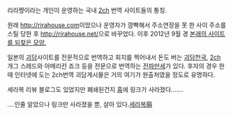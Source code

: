 리라쨩이라는 개인이 운영하는 국내 [2ch](2ch.md) 번역 사이트들의 통칭.

원래 <http://rirahouse.com>이었으나 운영자가 깜빡해서 주소연장을 못 한 사이 주소를 스틸 당한 후
<http://rirahouse.net/>으로 바꾸었다. 이후 2012년 9월 경 [본래의 사이트를 되찾은
모양.](http://newkoman.mireene.com/tt/4190)

일본의 [괴담](%EA%B4%B4%EB%8B%B4.md)사이트를 전문적으로 번역하고 회지를 찍어내서 돈도 버는
[괴담천국](http://newkoman.tistory.com/), [2ch](2ch.md) 개그 스레드와 아메리칸 죠크 등을 전문으로
번역하는 [전파만세](http://newkoman.mireene.com/tt/)가 있다. 후자의 경우 한 때 인터넷에 도는 2ch번역
괴담게시물은 거의 여기가 원출처였을 정도로 유명하다.

세라복 리뷰 블로그도 있었지만 폐쇄된건지 [홈](http://rirahouse.net/)에 링크가 사라졌다.......

....인줄 알았으나 링크만 사라졌을 뿐, 살아 있다.[세라복萌](http://newkoman.egloos.com/)

